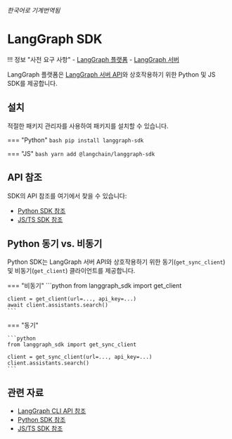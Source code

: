 _한국어로 기계번역됨_

# LangGraph SDK

!!! 정보 "사전 요구 사항"
    - [LangGraph 플랫폼](./langgraph_platform.md)
    - [LangGraph 서버](./langgraph_server.md)

LangGraph 플랫폼은 [LangGraph 서버 API](./langgraph_server.md)와 상호작용하기 위한 Python 및 JS SDK를 제공합니다.

## 설치

적절한 패키지 관리자를 사용하여 패키지를 설치할 수 있습니다.

=== "Python"
    ```bash
    pip install langgraph-sdk
    ```

=== "JS"
    ```bash
    yarn add @langchain/langgraph-sdk
    ```

## API 참조

SDK의 API 참조를 여기에서 찾을 수 있습니다:

- [Python SDK 참조](../cloud/reference/sdk/python_sdk_ref.md)
- [JS/TS SDK 참조](../cloud/reference/sdk/js_ts_sdk_ref.md)

## Python 동기 vs. 비동기

Python SDK는 LangGraph 서버 API와 상호작용하기 위한 동기(`get_sync_client`) 및 비동기(`get_client`) 클라이언트를 제공합니다.

=== "비동기"
    ```python
    from langgraph_sdk import get_client

    client = get_client(url=..., api_key=...)
    await client.assistants.search()
    ```

=== "동기"

    ```python
    from langgraph_sdk import get_sync_client

    client = get_sync_client(url=..., api_key=...)
    client.assistants.search()
    ```

## 관련 자료

- [LangGraph CLI API 참조](../cloud/reference/cli.md)
- [Python SDK 참조](../cloud/reference/sdk/python_sdk_ref.md)
- [JS/TS SDK 참조](../cloud/reference/sdk/js_ts_sdk_ref.md)